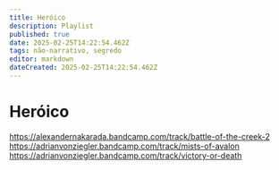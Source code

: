 ```yaml
---
title: Heróico
description: Playlist
published: true
date: 2025-02-25T14:22:54.462Z
tags: não-narrativo, segredo
editor: markdown
dateCreated: 2025-02-25T14:22:54.462Z
---
```


# Heróico
https://alexandernakarada.bandcamp.com/track/battle-of-the-creek-2
https://adrianvonziegler.bandcamp.com/track/mists-of-avalon
https://adrianvonziegler.bandcamp.com/track/victory-or-death